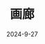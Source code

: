 ---
title: '画廊'
date: 2024-9-27
type: landing

design:
  spacing: '5rem'

# Page sections
sections:
  - block: markdown
    content:
      title: 2023
      text: |-
        这张照片拍摄于2023年的11月，我们Powell小组为了庆祝Dr Nadeem Natt取得他的博士学位在Saint Lucy聚餐 🍻
        ![powellgroup](powellgroup.jpg)
  - block: markdown
    content:
      title: 2022
      text: |-
        这是我的第一张学术海报！向大家介绍我的项目非常有意思，尤其是当他们对我的研究表现出兴趣时 😄
        ![poster](poster.jpg)
        八月份我和Krenske小组一起去了龙柏考拉保护区，看到了非常可爱的考拉 🐨
        ![krenskegroup](krenskegroup.jpg)
  - block: markdown
    content:
      title: 2021
      text: |-
        我在华大基因实习期间参加的集团运动会 🏆
        ![bgi](bgi.jpg)
        和英柏的同事在深圳的海边团建 🌊
        ![impaq](impaq.jpg) 
        穿实验服工作的我 👩‍🔬
        ![lab](lab.jpg) 
---